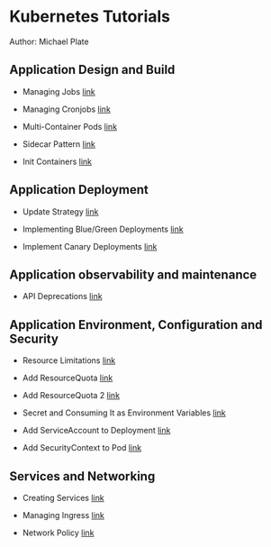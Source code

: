# Kubernetes Tutorials

Author: Michael Plate

## Application Design and Build

- Managing Jobs [link](application-design-and-build/managing-jobs/README.md)

- Managing Cronjobs [link](application-design-and-build/managing-cronjobs/README.md)

- Multi-Container Pods [link](application-design-and-build/multi-container-pods/README.md)

- Sidecar Pattern [link](application-design-and-build/sidecar-pattern/README.md)

- Init Containers [link](application-design-and-build/init-container/README.md)

## Application Deployment

- Update Strategy [link](application-deployment/update-strategy/README.md)

- Implementing Blue/Green Deployments [link](application-deployment/implementing-bluegreen-deployments/README.md)

- Implement Canary Deployments [link](application-deployment/implement-canary-deployments/README.md)

## Application observability and maintenance

- API Deprecations [link](application-observability-and-maintenance/api-deprecations/README.md)

## Application Environment, Configuration and Security

- Resource Limitations [link](application-environment-configuration-and-security/resource-limitations/README.md)

- Add ResourceQuota [link](application-environment-configuration-and-security/add-resourcequota/README.md)

- Add ResourceQuota 2 [link](application-environment-configuration-and-security/add-resourcequota2/README.md)

- Secret and Consuming It as Environment Variables [link](application-environment-configuration-and-security/secret-and-consuming-as-env-variables/README.md)

- Add ServiceAccount to Deployment [link](application-environment-configuration-and-security/add-sa-to-deployment/README.md)

- Add SecurityContext to Pod [link](application-environment-configuration-and-security/add-add-securitycontext-to-pod/README.md)

## Services and Networking

- Creating Services [link](services-networking/creating-services/README.md)

- Managing Ingress [link](services-networking/managing-ingress/README.md)

- Network Policy [link](services-networking/network-policy/README.md)
